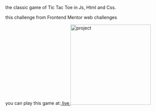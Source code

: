 the classic game of Tic Tac Toe in Js, Html and Css.

this  challenge from Frontend Mentor web challenges

you can play this game at:<a  href="https://yonatan-arm.github.io/tic-tac-toe/" > live </a>
<img src="https://res.cloudinary.com/yonatan-cajan22/image/upload/v1673190781/Best-portfolio/tic%20tac%20toe.jpg" width="250" hegiht="250" alt="project" />

